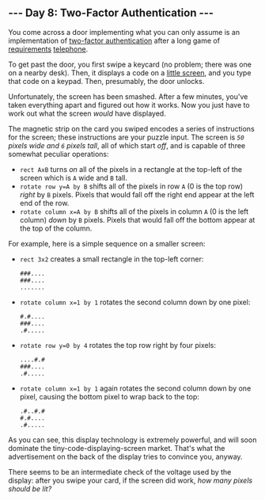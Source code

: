 ﻿
## --- Day 8: Two-Factor Authentication ---

You come across a door implementing what you can only assume is an implementation of  [two-factor authentication](https://en.wikipedia.org/wiki/Multi-factor_authentication)  after a long game of  [requirements](https://en.wikipedia.org/wiki/Requirement)  [telephone](https://en.wikipedia.org/wiki/Chinese_whispers).

To get past the door, you first swipe a keycard (no problem; there was one on a nearby desk). Then, it displays a code on a  [little screen](https://www.google.com/search?q=tiny+lcd&tbm=isch), and you type that code on a keypad. Then, presumably, the door unlocks.

Unfortunately, the screen has been  smashed. After a few minutes, you've taken everything apart and figured out how it works. Now you just have to work out what the screen  _would_  have displayed.

The magnetic strip on the card you swiped encodes a series of instructions for the screen; these instructions are your puzzle input. The screen is  _`50`  pixels wide and  `6`  pixels tall_, all of which start  _off_, and is capable of three somewhat peculiar operations:

-   `rect AxB`  turns  _on_  all of the pixels in a rectangle at the top-left of the screen which is  `A`  wide and  `B`  tall.
-   `rotate row y=A by B`  shifts all of the pixels in row  `A`  (0 is the top row)  _right_  by  `B`  pixels. Pixels that would fall off the right end appear at the left end of the row.
-   `rotate column x=A by B`  shifts all of the pixels in column  `A`  (0 is the left column)  _down_  by  `B`  pixels. Pixels that would fall off the bottom appear at the top of the column.

For example, here is a simple sequence on a smaller screen:

-   `rect 3x2`  creates a small rectangle in the top-left corner:
    
    ```
    ###....
    ###....
    .......
    ```
    
-   `rotate column x=1 by 1`  rotates the second column down by one pixel:
    
    ```
    #.#....
    ###....
    .#.....
    ```
    
-   `rotate row y=0 by 4`  rotates the top row right by four pixels:
    
    ```
    ....#.#
    ###....
    .#.....
    ```
    
-   `rotate column x=1 by 1`  again rotates the second column down by one pixel, causing the bottom pixel to wrap back to the top:
    
    ```
    .#..#.#
    #.#....
    .#.....
    ```
    

As you can see, this display technology is extremely powerful, and will soon dominate the tiny-code-displaying-screen market. That's what the advertisement on the back of the display tries to convince you, anyway.

There seems to be an intermediate check of the voltage used by the display: after you swipe your card, if the screen did work,  _how many pixels should be lit?_